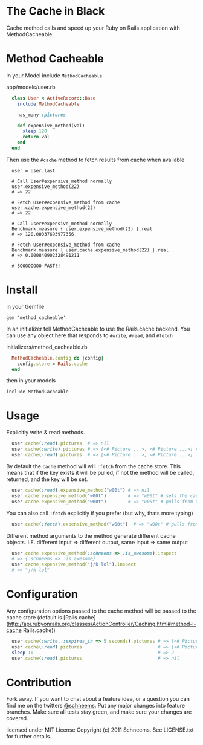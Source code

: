 The Cache in Black
==================
Cache method calls and speed up your Ruby on Rails application with MethodCacheable.

Method Cacheable
============

In your Model include `MethodCacheable`

app/models/user.rb
``` ruby
  class User < ActiveRecord::Base
    include MethodCacheable

    has_many :pictures

    def expensive_method(val)
      sleep 120
      return val
    end
  end
```

Then use the `#cache` method to fetch results from cache when available

```
  user = User.last

  # Call User#expensive_method normally
  user.expensive_method(22)
  # => 22

  # Fetch User#expensive_method from cache
  user.cache.expensive_method(22)
  # => 22

  # Call User#expensive_method normally
  Benchmark.measure { user.expensive_method(22) }.real
  # => 120.00037693977356

  # Fetch User#expensive_method from cache
  Benchmark.measure { user.cache.expensive_method(22) }.real
  # => 0.000840902328491211

  # SOOOOOOOO FAST!!
```


Install
=======
in your Gemfile

    gem 'method_cacheable'

In an initializer tell MethodCacheable to use the Rails.cache backend. You can use any object here that responds to `#write`, `#read`, and `#fetch`

initializers/method_cacheable.rb
```ruby
  MethodCacheable.config do |config|
    config.store = Rails.cache
  end
```

then in your models

    include MethodCacheable


Usage
========

Explicitly write & read methods.

``` ruby
  user.cache(:read).pictures  # => nil
  user.cache(:write).pictures # => [<# Picture ...>, <# Picture ...>] # refreshes the cache
  user.cache(:read).pictures  # => [<# Picture ...>, <# Picture ...>]
```

By default the `cache` method will will `:fetch` from the cache store. This means that if the key exists it will be pulled, if not the method will be called, returned, and the key will be set.

``` ruby
  user.cache(:read).expensive_method("w00t") # => nil
  user.cache.expensive_method("w00t")        # => "w00t" # sets the cache via :fetch
  user.cache.expensive_method("w00t")        # => "w00t" # pulls from the cache
```

You can also call `:fetch` explicitly if you prefer (but why, thats more typing)

``` ruby
  user.cache(:fetch).expensive_method("w00t")  # => "w00t" # pulls from the cache
```

Different method arguments to the method generate different cache objects. I.E. different input => different output, same input => same output

``` ruby
  user.cache.expensive_method(:schneems => :is_awesome).inspect
  # => {:schneems => :is_awesome}
  user.cache.expensive_method("j/k lol").inspect
  # => "j/k lol"
```

Configuration
=============

Any configuration options passed to the cache method will be passed to the cache store (default is [Rails.cache](http://api.rubyonrails.org/classes/ActionController/Caching.html#method-i-cache Rails.cache))

``` ruby
  user.cache(:write, :expires_in => 5.seconds).pictures # => [<# Picture ...>, #... ]
  user.cache(:read).pictures                            # => [<# Picture ...>, #... ]
  sleep 10                                              # => 2
  user.cache(:read).pictures                            # => nil
```


Contribution
============

Fork away. If you want to chat about a feature idea, or a question you can find me on the twitters [@schneems](http://twitter.com/schneems).  Put any major changes into feature branches. Make sure all tests stay green, and make sure your changes are covered.


licensed under MIT License
Copyright (c) 2011 Schneems. See LICENSE.txt for
further details.




